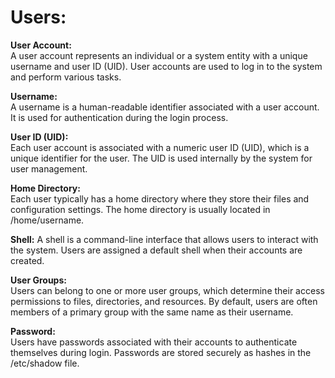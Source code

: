 # Users:  

**User Account:**   
A user account represents an individual or a system entity with a unique username and user ID (UID). 
User accounts are used to log in to the system and perform various tasks.

**Username:**   
A username is a human-readable identifier associated with a user account. It is used for authentication during the login process.

**User ID (UID):**   
Each user account is associated with a numeric user ID (UID), which is a unique identifier for the user. 
The UID is used internally by the system for user management.

**Home Directory:**   
Each user typically has a home directory where they store their files and configuration settings. 
The home directory is usually located in /home/username.

**Shell:** 
A shell is a command-line interface that allows users to interact with the system. 
Users are assigned a default shell when their accounts are created.

**User Groups:**  
Users can belong to one or more user groups, which determine their access permissions to files, directories, and resources. 
By default, users are often members of a primary group with the same name as their username.

**Password:**   
Users have passwords associated with their accounts to authenticate themselves during login. 
Passwords are stored securely as hashes in the /etc/shadow file.